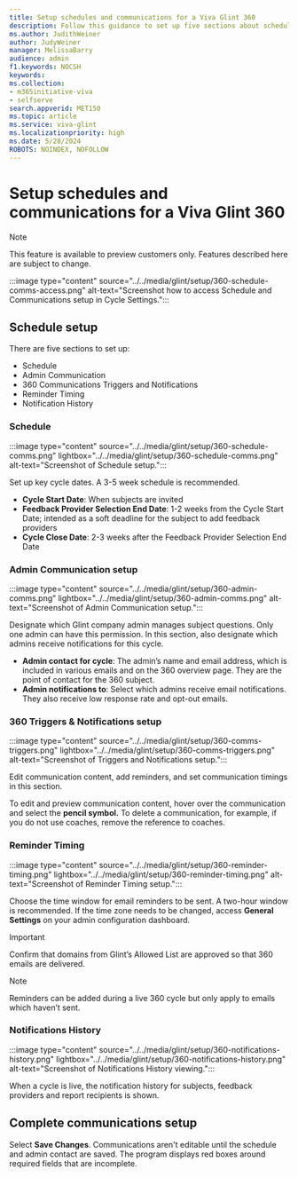 ```yaml
---
title: Setup schedules and communications for a Viva Glint 360
description: Follow this guidance to set up five sections about schedules and communications for your Microsoft Viva Glint 360 feedback program.
ms.author: JudithWeiner
author: JudyWeiner
manager: MelissaBarry
audience: admin
f1.keywords: NOCSH
keywords: 
ms.collection:  
- m365initiative-viva
- selfserve 
search.appverid: MET150 
ms.topic: article
ms.service: viva-glint
ms.localizationpriority: high
ms.date: 5/28/2024
ROBOTS: NOINDEX, NOFOLLOW
---
```


# Setup schedules and communications for a Viva Glint 360

> [!NOTE]
> This feature is available to preview customers only. Features described here are subject to change.

:::image type="content" source="../../media/glint/setup/360-schedule-comms-access.png" alt-text="Screenshot how to access Schedule and Communications setup in Cycle Settings.":::

## Schedule setup 

There are five sections to set up:
- Schedule
- Admin Communication
- 360 Communications Triggers and Notifications
- Reminder Timing
- Notification History

### Schedule

:::image type="content" source="../../media/glint/setup/360-schedule-comms.png" lightbox="../../media/glint/setup/360-schedule-comms.png" alt-text="Screenshot of Schedule setup.":::

Set up key cycle dates. A 3-5 week schedule is recommended.

- **Cycle Start Date**: When subjects are invited
- **Feedback Provider Selection End Date**: 1-2 weeks from the Cycle Start Date; intended as a soft deadline for the subject to add feedback providers
- **Cycle Close Date**: 2-3 weeks after the Feedback Provider Selection End Date

### Admin Communication setup

:::image type="content" source="../../media/glint/setup/360-admin-comms.png" lightbox="../../media/glint/setup/360-admin-comms.png" alt-text="Screenshot of Admin Communication setup.":::

Designate which Glint company admin manages subject questions. Only one admin can have this permission. In this section, also designate which admins receive notifications for this cycle.

- **Admin contact for cycle**: The admin’s name and email address, which is included in various emails and on the 360 overview page. They are the point of contact for the 360 subject.
- **Admin notifications to**: Select which admins receive email notifications. They also receive low response rate and opt-out emails.

### 360 Triggers & Notifications setup

:::image type="content" source="../../media/glint/setup/360-comms-triggers.png" lightbox="../../media/glint/setup/360-comms-triggers.png" alt-text="Screenshot of Triggers and Notifications setup.":::

Edit communication content, add reminders, and set communication timings in this section. 

To edit and preview communication content, hover over the communication and select the **pencil symbol.** To delete a communication, for example, if you do not use coaches, remove the reference to coaches.

### Reminder Timing

:::image type="content" source="../../media/glint/setup/360-reminder-timing.png" lightbox="../../media/glint/setup/360-reminder-timing.png" alt-text="Screenshot of Reminder Timing setup.":::

Choose the time window for email reminders to be sent. A two-hour window is recommended. If the time zone needs to be changed, access **General Settings** on your admin configuration dashboard.

> [!IMPORTANT]
> Confirm that domains from Glint’s Allowed List are approved so that 360 emails are delivered.

>[!NOTE]
> Reminders can be added during a live 360 cycle but only apply to emails which haven’t sent. 

### Notifications History

:::image type="content" source="../../media/glint/setup/360-notifications-history.png" lightbox="../../media/glint/setup/360-notifications-history.png" alt-text="Screenshot of Notifications History viewing.":::

When a cycle is live, the notification history for subjects, feedback providers and report recipients is shown. 


## Complete communications setup
Select **Save Changes**. Communications aren't editable until the schedule and admin contact are saved. The program displays red boxes around required fields that are incomplete.



